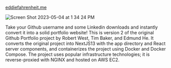 <a href='http://www.eddiefahrenheit.me'> eddiefahrenheit.me </a>

![Screen Shot 2023-05-04 at 1 34 24 PM](https://user-images.githubusercontent.com/114819096/236284062-497d2d61-b62a-4a01-9e7e-97cd54103b28.png)

Take your Github username and some Linkedin downloads and instantly convert it into a solid portfolio website! This is version 2 of the original Github Portfolio project by Robert West, Tim Baker, and Edmund He. It converts the original project into NextJS13 with the app directory and React server components, and containerizes the project using Docker and Docker Compose. The project uses popular infrastructure technologies; it is reverse-proxied with NGINX and hosted on AWS EC2. 
